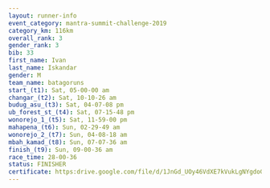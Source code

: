 ```yaml
---
layout: runner-info 
event_category: mantra-summit-challenge-2019 
category_km: 116km 
overall_rank: 3
gender_rank: 3
bib: 33
first_name: Ivan
last_name: Iskandar
gender: M
team_name: batagoruns
start_(t1): Sat, 05-00-00 am
changar_(t2): Sat, 10-10-26 am
budug_asu_(t3): Sat, 04-07-08 pm
ub_forest_st_(t4): Sat, 07-15-48 pm
wonorejo_1_(t5): Sat, 11-59-00 pm
mahapena_(t6): Sun, 02-29-49 am
wonorejo_2_(t7): Sun, 04-08-18 am
mbah_kamad_(t8): Sun, 07-07-36 am
finish_(t9): Sun, 09-00-36 am
race_time: 28-00-36
status: FINISHER
certificate: https:drive.google.com/file/d/1JnGd_UOy46VdXE7kVukLgNYgdoGyoLyJ/view?usp=sharing
---
```


